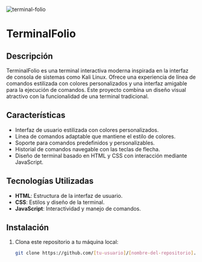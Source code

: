![terminal-folio](https://github.com/user-attachments/assets/c7954ef8-a387-4692-8c7b-95b1ae5f948e)

# TerminalFolio

## Descripción

TerminalFolio es una terminal interactiva moderna inspirada en la interfaz de consola de sistemas como Kali Linux. Ofrece una experiencia de línea de comandos estilizada con colores personalizados y una interfaz amigable para la ejecución de comandos. Este proyecto combina un diseño visual atractivo con la funcionalidad de una terminal tradicional.

## Características

- Interfaz de usuario estilizada con colores personalizados.
- Línea de comandos adaptable que mantiene el estilo de colores.
- Soporte para comandos predefinidos y personalizables.
- Historial de comandos navegable con las teclas de flecha.
- Diseño de terminal basado en HTML y CSS con interacción mediante JavaScript.

## Tecnologías Utilizadas

- **HTML**: Estructura de la interfaz de usuario.
- **CSS**: Estilos y diseño de la terminal.
- **JavaScript**: Interactividad y manejo de comandos.

## Instalación

1. Clona este repositorio a tu máquina local:
   ```bash
   git clone https://github.com/[tu-usuario]/[nombre-del-repositorio].git
